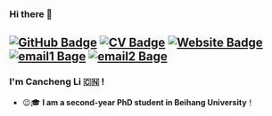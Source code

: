 ### Hi there 👋 

[![GitHub Badge](https://img.shields.io/github/followers/jasoncc2020?style=for-the-badge)](https://github.com/jasoncc2020)
[![CV Badge](https://img.shields.io/badge/My-CV-brightgreen?style=for-the-badge)](https://canchengli.com/files/cv.pdf)
[![Website Badge](https://img.shields.io/badge/My-Website-brightgreen?style=for-the-badge)](https://canchengli.com)
[![email1 Bage](https://img.shields.io/badge/canchengli@buaa.edu.cn-Red?style=for-the-badge)](https://jasoncc2020@gmail.com)
[![email2 Bage](https://img.shields.io/badge/canchengli@buaa.edu.cn-Red?style=for-the-badge)](https://canchengli@buaa.edu.cn)
---
<!--
**Cancheng Li/Cancheng Li** is a ✨ _special_ ✨ repository because its `README.md` (this file) appears on your GitHub profile.
-->
### I'm Cancheng Li :cn: !

- :wink::mortar_board: **I am a second-year PhD student in Beihang University**！


